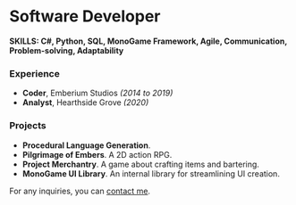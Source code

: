 # Software Developer

**SKILLS: C#, Python, SQL, MonoGame Framework, Agile, Communication, Problem-solving, Adaptability**

### Experience

- **Coder**, Emberium Studios *(2014 to 2019)*
- **Analyst**, Hearthside Grove *(2020)*

### Projects

- **Procedural Language Generation**.
- **Pilgrimage of Embers**. A 2D action RPG.
- **Project Merchantry**. A game about crafting items and bartering.
- **MonoGame UI Library**. An internal library for streamlining UI creation.

For any inquiries, you can [contact me](https://highverve.github.io/contact.html).
